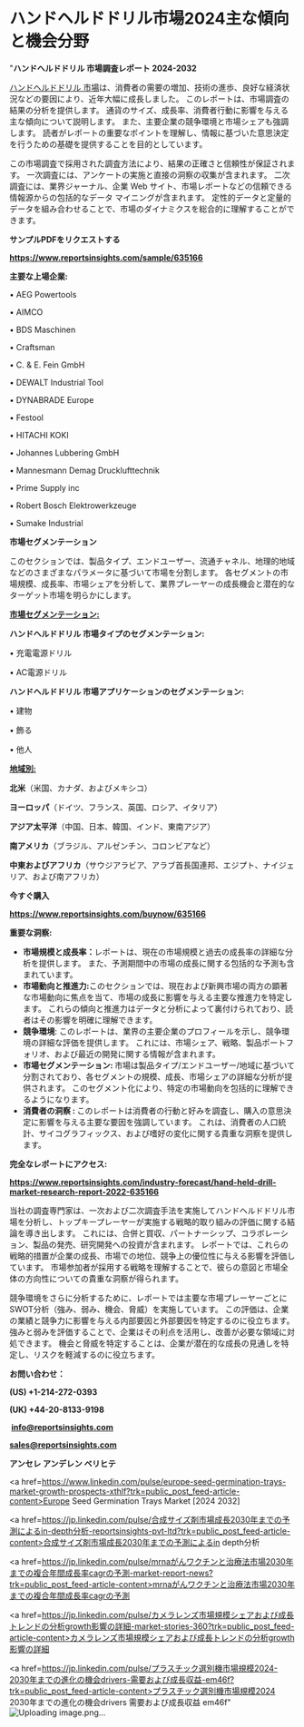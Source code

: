 # ハンドヘルドドリル市場2024主な傾向と機会分野

"<strong>ハンドヘルドドリル 市場調査レポート 2024-2032</strong>

<a href=https://www.reportsinsights.com/sample/635166>ハンドヘルドドリル 市場</a>は、消費者の需要の増加、技術の進歩、良好な経済状況などの要因により、近年大幅に成長しました。 このレポートは、市場調査の結果の分析を提供します。 通貨のサイズ、成長率、消費者行動に影響を与える主な傾向について説明します。 また、主要企業の競争環境と市場シェアも強調します。 読者がレポートの重要なポイントを理解し、情報に基づいた意思決定を行うための基礎を提供することを目的としています。

この市場調査で採用された調査方法により、結果の正確さと信頼性が保証されます。 一次調査には、アンケートの実施と直接の洞察の収集が含まれます。 二次調査には、業界ジャーナル、企業 Web サイト、市場レポートなどの信頼できる情報源からの包括的なデータ マイニングが含まれます。 定性的データと定量的データを組み合わせることで、市場のダイナミクスを総合的に理解することができます。

<strong><b>サンプルPDFをリクエストする</b></strong>

<a href=https://www.reportsinsights.com/sample/635166><strong><u>https://www.reportsinsights.com/sample/635166</u></strong></a>

<strong>主要な上場企業:</strong>

• AEG Powertools 

• AIMCO 

• BDS Maschinen 

• Craftsman 

• C. & E. Fein GmbH 

• DEWALT Industrial Tool 

• DYNABRADE Europe 

• Festool 

• HITACHI KOKI 

• Johannes Lubbering GmbH 

• Mannesmann Demag Drucklufttechnik 

• Prime Supply inc 

• Robert Bosch Elektrowerkzeuge 

• Sumake Industrial

<strong>市場セグメンテーション</strong>

このセクションでは、製品タイプ、エンドユーザー、流通チャネル、地理的地域などのさまざまなパラメータに基づいて市場を分割します。 各セグメントの市場規模、成長率、市場シェアを分析して、業界プレーヤーの成長機会と潜在的なターゲット市場を明らかにします。

<strong><u>市場セグメンテーション</u></strong><strong><u>:</u></strong>

<strong>ハンドヘルドドリル 市場タイプのセグメンテーション:</strong>

• 充電電源ドリル

• AC電源ドリル

<strong>ハンドヘルドドリル 市場アプリケーションのセグメンテーション:</strong>

• 建物

• 飾る

• 他人

<strong><u>地域別</u></strong><strong><u>:</u></strong>

<strong>北米</strong>（米国、カナダ、およびメキシコ）

<strong>ヨーロッパ</strong>（ドイツ、フランス、英国、ロシア、イタリア）

<strong>アジア太平洋</strong>（中国、日本、韓国、インド、東南アジア）

<strong>南アメリカ</strong>（ブラジル、アルゼンチン、コロンビアなど）

<strong>中東およびアフリカ</strong>（サウジアラビア、アラブ首長国連邦、エジプト、ナイジェリア、および南アフリカ）

<strong>今すぐ購入</strong>

<a href=https://www.reportsinsights.com/buynow/635166><strong><u>https://www.reportsinsights.com/buynow/635166</u></strong></a>

<strong>重要な洞察:</strong>
<ul>
  <li><strong>市場規模と成長率：</strong>レポートは、現在の市場規模と過去の成長率の詳細な分析を提供します。 また、予測期間中の市場の成長に関する包括的な予測も含まれています。</li>
  <li><strong>市場動向と推進力:</strong>このセクションでは、現在および新興市場の両方の顕著な市場動向に焦点を当て、市場の成長に影響を与える主要な推進力を特定します。 これらの傾向と推進力はデータと分析によって裏付けられており、読者はその影響を明確に理解できます。</li>
  <li><strong>競争環境</strong>: このレポートは、業界の主要企業のプロフィールを示し、競争環境の詳細な評価を提供します。 これには、市場シェア、戦略、製品ポートフォリオ、および最近の開発に関する情報が含まれます。</li>
  <li><strong>市場セグメンテーション: </strong>市場は製品タイプ/エンドユーザー/地域に基づいて分割されており、各セグメントの規模、成長、市場シェアの詳細な分析が提供されます。 このセグメント化により、特定の市場動向を包括的に理解できるようになります。</li>
  <li><strong>消費者の洞察 : </strong>このレポートは消費者の行動と好みを調査し、購入の意思決定に影響を与える主要な要因を強調しています。 これは、消費者の人口統計、サイコグラフィックス、および嗜好の変化に関する貴重な洞察を提供します。</li>
</ul>
<strong>完全なレポートにアクセス:</strong>

<a href=https://www.reportsinsights.com/industry-forecast/hand-held-drill-market-research-report-2022-635166><strong><u><b>https://www.reportsinsights.com/industry-forecast/hand-held-drill-market-research-report-2022-635166</b></u></strong></a>

当社の調査専門家は、一次および二次調査手法を実施してハンドヘルドドリル市場を分析し、トップキープレーヤーが実施する戦略的取り組みの評価に関する結論を導き出します。 これには、合併と買収、パートナーシップ、コラボレーション、製品の発売、研究開発への投資が含まれます。 レポートでは、これらの戦略的措置が企業の成長、市場での地位、競争上の優位性に与える影響を評価しています。 市場参加者が採用する戦略を理解することで、彼らの意図と市場全体の方向性についての貴重な洞察が得られます。

競争環境をさらに分析するために、レポートでは主要な市場プレーヤーごとにSWOT分析（強み、弱み、機会、脅威）を実施しています。 この評価は、企業の業績と競争力に影響を与える内部要因と外部要因を特定するのに役立ちます。 強みと弱みを評価することで、企業はその利点を活用し、改善が必要な領域に対処できます。 機会と脅威を特定することは、企業が潜在的な成長の見通しを特定し、リスクを軽減するのに役立ちます。

<strong>お問い合わせ：</strong>

<strong>(US) +1-214-272-0393</strong>

<strong>(UK) +44-20-8133-9198</strong>

<strong> </strong><a href=info@reportsinsights.com><strong><u>info@reportsinsights.com</u></strong></a>

<a href=sales@reportsinsights.com><strong><u>sales@reportsinsights.com</u></strong></a>

<strong>アンセレ アンデレン ベリヒテ</strong>

<a href=https://www.linkedin.com/pulse/europe-seed-germination-trays-market-growth-prospects-xthlf?trk=public_post_feed-article-content>Europe Seed Germination Trays Market [2024 2032]</a>

<a href=https://jp.linkedin.com/pulse/合成サイズ剤市場成長2030年までの予測によるin-depth分析-reportsinsights-pvt-ltd?trk=public_post_feed-article-content>合成サイズ剤市場成長2030年までの予測によるin depth分析</a>

<a href=https://jp.linkedin.com/pulse/mrnaがんワクチンと治療法市場2030年までの複合年間成長率cagrの予測-market-report-news?trk=public_post_feed-article-content>mrnaがんワクチンと治療法市場2030年までの複合年間成長率cagrの予測</a>

<a href=https://jp.linkedin.com/pulse/カメラレンズ市場規模シェアおよび成長トレンドの分析growth影響の詳細-market-stories-360?trk=public_post_feed-article-content>カメラレンズ市場規模シェアおよび成長トレンドの分析growth影響の詳細</a>

<a href=https://jp.linkedin.com/pulse/プラスチック選別機市場規模2024-2030年までの進化の機会drivers-需要および成長収益-em46f?trk=public_post_feed-article-content>プラスチック選別機市場規模2024 2030年までの進化の機会drivers 需要および成長収益 em46f</a>"
![Uploading image.png…]()
